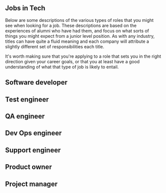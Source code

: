 ## Jobs in Tech
Below are some descriptions of the various types of roles that you might see when looking for a job. These descriptions are based on the experiences of alumni who have had them, and focus on what sorts of things you might expect from a junior level position. As with any industry, titles can have quite a fluid meaning and each company will attribute a slightly different set of responsibilities each title.

It's worth making sure that you're applying to a role that sets you in the right direction given your career goals, or that you at least have a good understanding of what that type of job is likely to entail.

## Software developer

## Test engineer

## QA engineer

## Dev Ops engineer

## Support engineer

## Product owner

## Project manager